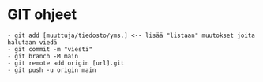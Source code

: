 #	 GIT ohjeet



	- git add [muuttuja/tiedosto/yms.] <-- lisää "listaan" muutokset joita halutaan viedä
	- git commit -m "viesti"
	- git branch -M main
	- git remote add origin [url].git
	- git push -u origin main	
